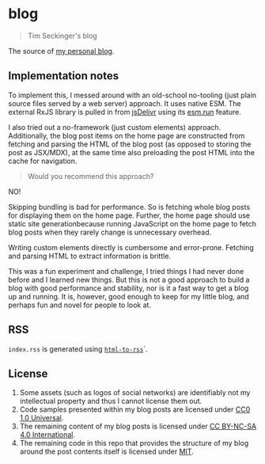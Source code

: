# blog

> Tim Seckinger's blog

The source of [my personal blog](https://blog.jeys.al).

## Implementation notes

To implement this, I messed around with an old-school no-tooling (just plain source files served by a web server) approach.
It uses native ESM. The external RxJS library is pulled in from [jsDelivr](https://www.jsdelivr.com/) using its [esm.run](https://www.jsdelivr.com/esm) feature.

I also tried out a no-framework (just custom elements) approach.
Additionally, the blog post items on the home page are constructed from fetching and parsing the HTML of the blog post (as opposed to storing the post as JSX/MDX), at the same time also preloading the post HTML into the cache for navigation.

> Would you recommend this approach?

NO!

Skipping bundling is bad for performance. So is fetching whole blog posts for displaying them on the home page. Further, the home page should use static site generationbecause running JavaScript on the home page to fetch blog posts when they rarely change is unnecessary overhead.

Writing custom elements directly is cumbersome and error-prone. Fetching and parsing HTML to extract information is brittle.

This was a fun experiment and challenge, I tried things I had never done before and I learned new things.
But this is not a good approach to build a blog with good performance and stability, nor is it a fast way to get a blog up and running.
It is, however, good enough to keep for my little blog, and perhaps fun and novel for people to look at.

## RSS

`index.rss` is generated using [`html-to-rss`](https://crates.io/crates/html-to-rss)`.

## License

1. Some assets (such as logos of social networks) are identifiably not my intellectual property and thus I cannot license them out.
1. Code samples presented within my blog posts are licensed under [CC0 1.0 Universal](https://creativecommons.org/publicdomain/zero/1.0/legalcode).
1. The remaining content of my blog posts is licensed under [CC BY-NC-SA 4.0 International](https://creativecommons.org/licenses/by-nc-sa/4.0/legalcode).
1. The remaining code in this repo that provides the structure of my blog around the post contents itself is licensed under [MIT](https://opensource.org/licenses/MIT).
